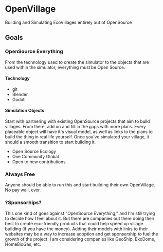 # OpenVillage
Building and Simulating EcoVillages entirely out of OpenSource


## Goals

### OpenSource Everything
From the technology used to create the simulator to the objects that are used within the simulator, everything must be Open Source.

#### Technology
* git
* Blender
* Godot

#### Simulation Objects
Start with partnering with existing OpenSource projects that aim to build villages. From there, add on and fill in the gaps with more plans. Every placeable object will have it's visual model, as well as links to the plans to build the thing in real life yourself. Once you've simulated your village, it should a smooth transition to start building it.

* Open Source Ecology
* One Community Global
* Open to new contributions


### Always Free
Anyone should be able to run this and start building their own OpenVillage. No pay wall, ever.

### ?Sponsorhips?
This one kind of goes against "OpenSource Everything," and I'm still trying to decide how I feel about it. But there are companies out there doing their best to create eco-friendly products that could help speed up village building (if you have the money). Adding their models with links to their websites may be a way to increase adoption and get sponsorship to fuel the growth of the project. I am considering companies like GeoShip, EkoDome, HomeBioGas, etc.